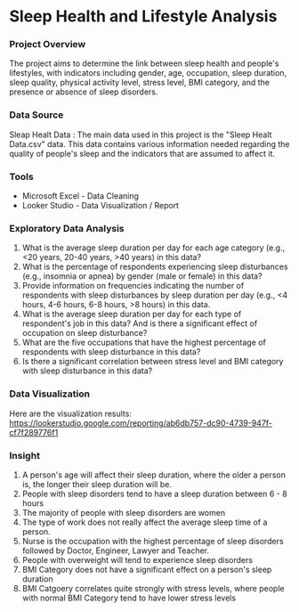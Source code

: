 # Sleep Health and Lifestyle Analysis

### Project Overview

The project aims to determine the link between sleep health and people's lifestyles, with indicators including gender, age, occupation, sleep duration, sleep quality, physical activity level, stress level, BMI category, and the presence or absence of sleep disorders.

### Data Source

Sleap Healt Data : The main data used in this project is the "Sleep Healt Data.csv" data. This data contains various information needed regarding the quality of people's sleep and the indicators that are assumed to affect it.

### Tools

- Microsoft Excel - Data Cleaning
- Looker Studio - Data Visualization / Report


### Exploratory Data Analysis

1. What is the average sleep duration per day for each age category (e.g., <20 years, 20-40 years, >40 years) in this data?
2. What is the percentage of respondents experiencing sleep disturbances (e.g., insomnia or apnea) by gender (male or female) in this data?
3. Provide information on frequencies indicating the number of respondents with sleep disturbances by sleep duration per day (e.g., <4 hours, 4-6 hours, 6-8 hours, >8 hours) in this data.
4. What is the average sleep duration per day for each type of respondent's job in this data? And is there a significant effect of occupation on sleep disturbance?
5. What are the five occupations that have the highest percentage of respondents with sleep disturbance in this data?
6. Is there a significant correlation between stress level and BMI category with sleep disturbance in this data?


### Data Visualization

Here are the visualization results: https://lookerstudio.google.com/reporting/ab6db757-dc90-4739-947f-cf7f289776f1

### Insight 

1. A person's age will affect their sleep duration, where the older a person is, the longer their sleep duration will be.
2. People with sleep disorders tend to have a sleep duration between 6 - 8 hours
3. The majority of people with sleep disorders are women
4. The type of work does not really affect the average sleep time of a person.
5. Nurse is the occupation with the highest percentage of sleep disorders followed by Doctor, Engineer, Lawyer and Teacher.
6. People with overweight will tend to experience sleep disorders
7. BMI Category does not have a significant effect on a person's sleep duration
8. BMI Catgoery correlates quite strongly with stress levels, where people with normal BMI Category tend to have lower stress levels 

